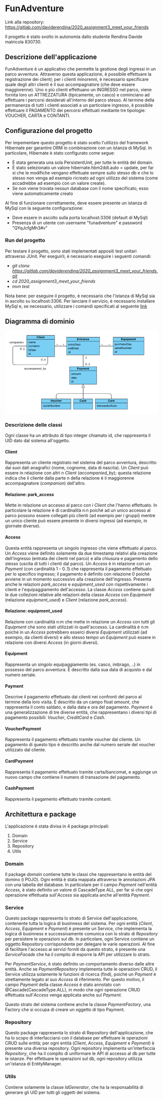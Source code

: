 # FunAdventure

Link alla repository: https://gitlab.com/daviderendina/2020_assignment3_meet_your_friends

Il progetto è stato svolto in autonomia dallo studente Rendina Davide matricola 830730.

## Descrizione dell'applicazione
FunAdventure è un applicativo che permette la gestione degli ingressi in un parco avventura. Attraverso questa applicazione, è possibile effettuare la registrazione dei clienti; per i clienti minorenni, è necessario specificare quale degli altri clienti è il suo accompagnatore (che deve essere maggiorenne). Uno o più clienti effettuano un INGRESSO nel parco, viene fornita loro un ATTREZZATURA (tipicamente, un casco) e cominciano ad effettuare i percorsi desiderati all'interno del parco stesso. Al termine della permanenza di tutti i clienti associati a un particolare ingresso, è possibile effettuare il PAGAMENTO dei percorsi effettuati mediante tre tipologie: VOUCHER, CARTA e CONTANTI.


## Configurazione del progetto
Per impementare questo progetto è stato scelto l'utilizzo del framework Hibernate per garantire ORM in combinazione con un istanza di MySql. In particolare, Hibernate è stato configurato come segue:
- È stata generata una sola PersistentUnit, per tutte le entità del domain.
- È stato selezionato un valore hibernate.hbm2ddl.auto = update, per far si che le modifiche vengano effettuate sempre sullo stesso db e che lo stesso non venga ad esempio ricreato ad ogni utilizzo del sistema (come accadrebbe ad esempio con un valore create).
- Se non viene trovata nessun database con il nome specificato, esso viene automaticamente creato

Al fine di funzionare correttamente, deve essere presente un istanza di MySql con la seguente configurazione:
- Deve essere in ascolto sulla porta localhost:3306 (default di MySql)
- Presenza di un utente con username "funadventure" e password "QYqJcfgMh3#v"

### Run del progetto
Per testare il progetto, sono stati implementati appositi test unitari attraverso JUnit. Per eseguirli, è necessario eseguire i seguenti comandi:
- _git clone https://gitlab.com/daviderendina/2020_assignment3_meet_your_friends.git_
- _cd 2020_assignment3_meet_your_friends_
- _mvn test_

Nota bene: per eseguire il progetto, è necessario che l'istanza di MySql sia in ascolto su localhost:3306. Per lanciare il servizio, è necessario installare MySql e, se necessario, utilizzare i comandi specificati al seguente [link](https://tableplus.com/blog/2018/10/how-to-start-stop-restart-mysql-server.html)


## Diagramma di dominio

![](img/dominio.PNG)

### Descrizione delle classi

Ogni classe ha un attributo di tipo integer chiamato id, che rappresenta il UID dato dal sistema all'oggetto.

#### Client
Rappresenta un cliente registrato nel sistema del parco avventura, descritto dai suoi dati anagrafici (nome, cognome, data di nascita). Un *Client* può essere in relazione con altri n *Client* (*accompanied_by*); questa relazione indica che il cliente dalla parte n della relazione è il maggiorenne accompagnatore (*companion*) dell'altro.

#### Relazione: park_access
Mette in relazione un accesso al parco con i *Client* che l'hanno effettuato. In particolare la relazione è di cardinalità n:n poiché ad un unico accesso al parco possono essere collegati più clienti (ad esempio per i gruppi) mentre un unico cliente può essere presente in diversi ingressi (ad esempio, in giornate diverse).


#### Access
Questa entità rappresenta un singolo ingresso che viene effettuato al parco. Un *Access* viene definito solamente da due timestamp relativi alla creazione dell'ingresso (entrata dei clienti nel parco) e alla chiusura e pagamento dello stesso (uscita di tutti i clienti dal parco).
Un *Access* è in relazione con un *Payment* (con cardinalità 1 - 0..1) che rappresenta il pagamento effettuato per lo specifico ingresso; il pagamento è definito con relazione 0 poiché avviene in un momento successivo alla creazione dell'ingresso. Presenta anche le relazioni *park_access* e *equipment_used* con rispettivamente i clienti e l'equipaggiamento dell'accesso.
La classe *Access* contiene quindi le due collezioni relative alle relazioni della classe *Access* con *Equipment* (relazione *equipment_used*) e *Client* (relazione *park_access*).

#### Relazione: equipment_used
Relazione con cardinalità n:m che mette in relazione un *Access* con tutti gli *Equipment* che sono stati utilizzati in quell'accesso. La cardinalità è n:m poiché in un *Access* potrebbero esserci diversi *Equipment* utilizzati (ad esempio, da clienti diversi) e allo stesso tempo un *Equipment* può essere in relazione con diversi *Access* (in giorni diversi).

#### Equipment
Rappresenta un singolo equipaggiamento (es. casco, imbrago, ..) in possesso del parco avventura. È descritto dalla sua data di acquisto e dal numero seriale.

#### Payment
Descrive il pagamento effettuato dai clienti nei confronti del parco al termine della loro visita. È descritto da un campo float *amount*, che rappresenta il conto saldato, e dalla data e ora del pagamento. *Payment* è una generalizzazione di tre diverse entità, che rappresentano i diversi tipi di pagamento possibili: *Voucher*, *CreditCard* e *Cash*.

#### VoucherPayment
Rappresenta il pagamento effettuato tramite voucher dal cliente. Un pagamento di questo tipo è descritto anche dal numero seriale del voucher utilizzato dal cliente.

#### CardPayment
Rappresenta il pagamento effettuato tramite carta/bancomat, e aggiunge un nuovo campo che contiene il numero di transazione del pagamento.

#### CashPayment
Rappresenta il pagamento effettuato tramite contanti.


## Architettura e package

L'applicazione è stata divisa in 4 package principali:
1. Domain
2. Service
3. Repository
4. Utils

### Domain
Il package *domain* contiene tutte le classi che rappresentano le entità del domino (i POJO).
Ogni entità è stata mappata attraverso le annotazioni JPA con una tabella del database. In particolare per il campo *Payment* nell'entità *Access*, è stato definito un valore di CascadeType ALL, per far sì che ogni operazione effettuata sull'*Access* sia applicata anche all'entità *Payment*.

### Service
Questo package rappresenta lo strato di Service dell'applicazione, contenente tutta la logica di businness del sistema. Per ogni entità (*Client*, *Access*, *Equipment* e *Payment*) è presente un Service, che implementa la logica di businness e successivamente comunica con lo strato di *Repository* per persistere le operazioni sul db. In particolare, ogni Service contiene un oggetto Repository corrispondente per delegare le varie operazioni.
Al fine di facilitare l'accesso ai servizi forniti da questo strato, è presente una *ServiceFacade* che ha il compito di esporre la API per utilizzare lo strato.

Per *PaymentService*, è stato definito un comportamento diverso dalle altre entità. Anche se *PaymentRepository* implementa tutte le operazioni CRUD, il Service utilizza solamente le funzioni di ricerca (find), poiché un *Payment* è strettamente legato al suo *Access* di riferimento. Per questo motivo, il campo *Payment* della classe *Access* è stato annotato con @Cascade(CascadeType.ALL), in modo che ogni operazione CRUD effettuata sull'*Access* venga applicata anche sul *Payment*.

Questo strato del sistema contiene anche la classe *PaymentFactory*, una Factory che si occupa di creare un oggetto di tipo Payment.

### Repository
Questo package rappresenta lo strato di Repository dell'applicazione, che ha lo scopo di interfacciarsi con il database per effettuare le operazioni CRUD sulle entità; per ogni entità (*Client*, *Access*, *Equipment* e *Payment*) è presente una diversa repository. Ogni repository implementa un'interfaccia *Repository*, che ha il compito di uniformare le API di accesso al db per tutte le istanze.
Per effettuare le operazioni sul db, ogni repository utilizza un'istanza di EntityManager.

### Utils
Contiene solamente la classe *IdGenerator*, che ha la responsabilità di generare gli UID per tutti gli oggetti del sistema.
